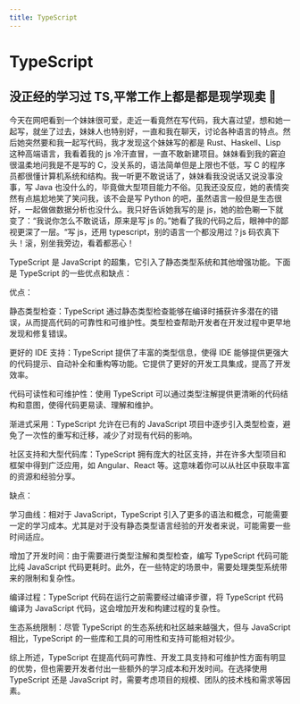 ```yaml
---
title: TypeScript
---
```


# TypeScript

## 没正经的学习过 TS,平常工作上都是都是现学现卖 🤣

今天在网吧看到一个妹妹很可爱，走近一看竟然在写代码，我大喜过望，想和她一起写，就坐了过去，妹妹人也特别好，一直和我在聊天，讨论各种语言的特点。然后她突然要和我一起写代码，我才发现这个妹妹写的都是 Rust、Haskell、Lisp 这种高端语言，我看着我的 js 冷汗直冒，一直不敢新建项目。妹妹看到我的窘迫很温柔地问我是不是写的 C，没关系的，语法简单但是上限也不低，写 C 的程序员都很懂计算机系统和结构。我一听更不敢说话了，妹妹看我没说话又说没事没事，写 Java 也没什么的，毕竟做大型项目能力不俗。见我还没反应，她的表情突然有点尴尬地笑了笑问我，该不会是写 Python 的吧，虽然语言一般但是生态很好，一起做做数据分析也没什么。我只好告诉她我写的是 js，她的脸色唰一下就变了：“我说你怎么不敢说话，原来是写 js 的。”她看了我的代码之后，眼神中的鄙视更深了一层。“写 js，还用 typescript，别的语言一个都没用过？js 码农真下头！滚，别坐我旁边，看着都恶心！

TypeScript 是 JavaScript 的超集，它引入了静态类型系统和其他增强功能。下面是 TypeScript 的一些优点和缺点：

优点：

静态类型检查：TypeScript 通过静态类型检查能够在编译时捕获许多潜在的错误，从而提高代码的可靠性和可维护性。类型检查帮助开发者在开发过程中更早地发现和修复错误。

更好的 IDE 支持：TypeScript 提供了丰富的类型信息，使得 IDE 能够提供更强大的代码提示、自动补全和重构等功能。它提供了更好的开发工具集成，提高了开发效率。

代码可读性和可维护性：使用 TypeScript 可以通过类型注解提供更清晰的代码结构和意图，使得代码更易读、理解和维护。

渐进式采用：TypeScript 允许在已有的 JavaScript 项目中逐步引入类型检查，避免了一次性的重写和迁移，减少了对现有代码的影响。

社区支持和大型代码库：TypeScript 拥有庞大的社区支持，并在许多大型项目和框架中得到广泛应用，如 Angular、React 等。这意味着你可以从社区中获取丰富的资源和经验分享。

缺点：

学习曲线：相对于 JavaScript，TypeScript 引入了更多的语法和概念，可能需要一定的学习成本。尤其是对于没有静态类型语言经验的开发者来说，可能需要一些时间适应。

增加了开发时间：由于需要进行类型注解和类型检查，编写 TypeScript 代码可能比纯 JavaScript 代码更耗时。此外，在一些特定的场景中，需要处理类型系统带来的限制和复杂性。

编译过程：TypeScript 代码在运行之前需要经过编译步骤，将 TypeScript 代码编译为 JavaScript 代码，这会增加开发和构建过程的复杂性。

生态系统限制：尽管 TypeScript 的生态系统和社区越来越强大，但与 JavaScript 相比，TypeScript 的一些库和工具的可用性和支持可能相对较少。

综上所述，TypeScript 在提高代码可靠性、开发工具支持和可维护性方面有明显的优势，但也需要开发者付出一些额外的学习成本和开发时间。在选择使用 TypeScript 还是 JavaScript 时，需要考虑项目的规模、团队的技术栈和需求等因素。
